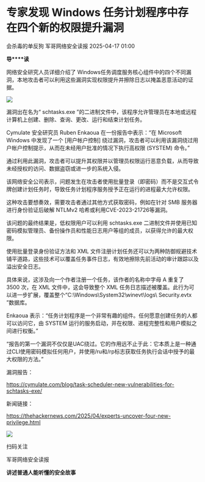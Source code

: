 #  专家发现 Windows 任务计划程序中存在四个新的权限提升漏洞   
会杀毒的单反狗  军哥网络安全读报   2025-04-17 01:00  
  
**导****读**  
  
  
  
网络安全研究人员详细介绍了 Windows任务调度服务核心组件中的四个不同漏洞，本地攻击者可以利用这些漏洞实现权限提升并擦除日志以掩盖恶意活动的证据。  
  
![](https://mmbiz.qpic.cn/mmbiz_png/AnRWZJZfVaEsI3ZzhibylufXuib7LpJUyZ0EXBBy6wryJIm61Ksib09CS1JPZTcNvKoYQOXymf5dic6uDPsb9yZFhw/640?wx_fmt=png&from=appmsg "")  
  
  
漏洞出在名为“ schtasks.exe ”的二进制文件中，该程序允许管理员在本地或远程计算机上创建、删除、查询、更改、运行和结束计划任务。  
  
  
Cymulate 安全研究员 Ruben Enkaoua 在一份报告中表示：“在 Microsoft Windows 中发现了一个 [用户帐户控制] 绕过漏洞，攻击者可以利用该漏洞绕过用户帐户控制提示，从而在未经用户批准的情况下执行高权限 (SYSTEM) 命令。”  
  
  
通过利用此漏洞，攻击者可以提升其权限并以管理员权限运行恶意负载，从而导致未经授权的访问、数据盗窃或进一步的系统入侵。  
  
  
该网络安全公司表示，问题发生在攻击者使用批量登录（即密码）而不是交互式令牌创建计划任务时，导致任务计划程序服务授予正在运行的进程最大允许权限。  
  
  
这种攻击要想奏效，需要攻击者通过其他方式获取密码，例如在针对 SMB 服务器进行身份验证后破解 NTLMv2 哈希或利用CVE-2023-21726等漏洞。  
  
  
该问题的最终结果是，低权限用户可以利用 schtasks.exe 二进制文件并使用已知密码模拟管理员、备份操作员和性能日志用户等组的成员，以获得允许的最大权限。  
  
  
使用批量登录身份验证方法和 XML 文件注册计划任务还可以为两种防御规避技术铺平道路，这些技术可以覆盖任务事件日志，有效地擦除先前活动的审计跟踪以及溢出安全日志。  
  
  
具体来说，这涉及向一个作者注册一个任务，该作者的名称中字母 A 重复了 3500 次，在 XML 文件中，这会导致整个 XML 任务日志描述被覆盖。此行为可以进一步扩展，覆盖整个“C:\Windows\System32\winevt\logs\ Security.evtx ”数据库。  
  
  
Enkaoua 表示：“任务计划程序是一个非常有趣的组件。任何愿意创建任务的人都可以访问它，由 SYSTEM 运行的服务启动，并在权限、进程完整性和用户模拟之间进行权衡。”  
  
  
“报告的第一个漏洞不仅仅是UAC绕过。它的作用远不止于此：它本质上是一种通过CLI使用密码模拟任何用户，并使用/ru和/rp标志获取任务执行会话中授予的最大权限的方法。”  
  
  
漏洞报告：  
  
https://cymulate.com/blog/task-scheduler-new-vulnerabilities-for-schtasks-exe/  
  
  
新闻链接：  
  
https://thehackernews.com/2025/04/experts-uncover-four-new-privilege.html  
  
![](https://mmbiz.qpic.cn/mmbiz_jpg/AnRWZJZfVaGC3gsJClsh4Fia0icylyBEnBywibdbkrLLzmpibfdnf5wNYzEUq2GpzfedMKUjlLJQ4uwxAFWLzHhPFQ/640?wx_fmt=jpeg "")  
  
扫码关注  
  
军哥网络安全读报  
  
**讲述普通人能听懂的安全故事**  
  
  
